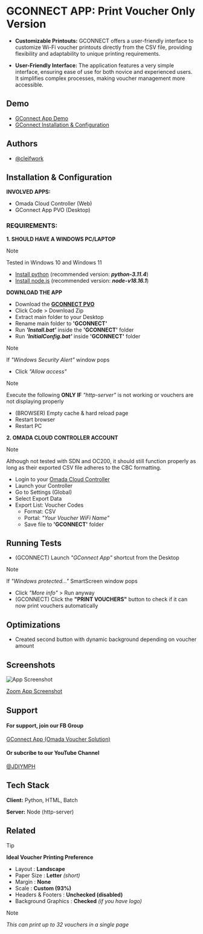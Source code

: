 
# GCONNECT APP: Print Voucher Only Version

- **Customizable Printouts:** GCONNECT offers a user-friendly interface to customize Wi-Fi voucher printouts directly from the CSV file, providing flexibility and adaptability to unique printing requirements.

- **User-Friendly Interface:** The application features a very simple interface, ensuring ease of use for both novice and experienced users. It simplifies complex processes, making voucher management more accessible.

## Demo

-   [GConnect App Demo](https://www.youtube.com/watch?v=eXLdvv9VYJA)
-   [GConnect Installation & Configuration](https://www.youtube.com/watch?v=fOBG7ZszJXA)

## Authors

- [@cleifwork](https://www.github.com/cleifwork)

## Installation & Configuration

**INVOLVED APPS:**
- Omada Cloud Controller (Web)
- GConnect App PVO (Desktop)

### REQUIREMENTS:
**1. SHOULD HAVE A WINDOWS PC/LAPTOP** 
> [!NOTE] 
> Tested in Windows 10 and Windows 11

- [Install python](https://www.python.org/downloads/) (recommended version: _**python-3.11.4**_)
- [Install node.js](https://nodejs.org/en/download/) (recommended version: _**node-v18.16.1**_)

**DOWNLOAD THE APP**		
- Download the **[GCONNECT PVO](https://github.com/cleifwork/GCONNECT/tree/GCONNECT-PVO)**
- Click Code > Download Zip
- Extract main folder to your Desktop
- Rename main folder to **'GCONNECT'**
- Run _**'Install.bat'**_ inside the **'GCONNECT'** folder
- Run _**'InitialConfig.bat'**_ inside **'GCONNECT'** folder

> [!NOTE] 
> If _"Windows Security Alert"_ window pops
- Click _"Allow access"_
						
> [!NOTE] 
> Execute the following **ONLY IF** _"http-server"_ is not working or vouchers are not displaying properly
- (BROWSER) Empty cache & hard reload page
- Restart browser 
- Restart PC       

**2. OMADA CLOUD CONTROLLER ACCOUNT**
> [!NOTE] 
> Although not tested with SDN and OC200, it should still function properly as long as their exported CSV file adheres to the CBC formatting.
- Login to your [Omada Cloud Controller](https://omada.tplinkcloud.com/)
-   Launch your Controller
-   Go to Settings (Global)
-   Select Export Data
-   Export List: Voucher Codes  
    - Format: CSV 
    - Portal: _"Your Voucher WiFi Name"_ 
    - Save file to **'GCONNECT'** folder

## Running Tests
- (GCONNECT) Launch _"GConnect App"_ shortcut from the Desktop
> [!NOTE] 
> If _"Windows protected..."_ SmartScreen window pops
- Click _"More info"_ > Run anyway
- (GCONNECT) Click the **"PRINT VOUCHERS"** button to check if it can now print vouchers automatically

## Optimizations
-   Created second button with dynamic background depending on voucher amount

## Screenshots

![App Screenshot](https://drive.google.com/thumbnail?id=1w-nk1QCgyCH2ZYK-dEdqrKQn7a80_Vmd)

[Zoom App Screenshot](https://drive.google.com/uc?id=1w-nk1QCgyCH2ZYK-dEdqrKQn7a80_Vmd)

## Support

#### For support, join our FB Group
[GConnect App (Omada Voucher Solution)](https://www.facebook.com/groups/1776872022780742) 
  
#### Or subcribe to our YouTube Channel
[@JDIYMPH](https://www.youtube.com/channel/UC9O3ezuyjS7C6V7-ZAHCQrA)
## Tech Stack

**Client:** Python, HTML, Batch

**Server:** Node (http-server)

## Related

> [!TIP] 
> **Ideal Voucher Printing Preference**
- Layout              : **Landscape**
- Paper Size          : **Letter** _(short)_
- Margin              : **None**   
- Scale               : **Custom (93%)**
- Headers & Footers   : **Unchecked (disabled)**
- Background Graphics : **Checked** _(if you have logo)_
> [!NOTE]
> _This can print up to 32 vouchers in a single page_

